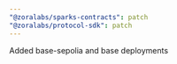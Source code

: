 ```yaml
---
"@zoralabs/sparks-contracts": patch
"@zoralabs/protocol-sdk": patch
---
```


Added base-sepolia and base deployments
